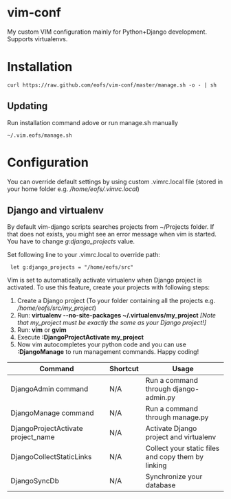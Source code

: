vim-conf
========

My custom VIM configuration mainly for Python+Django development. Supports virtualenvs.

# Installation #

    curl https://raw.github.com/eofs/vim-conf/master/manage.sh -o - | sh

## Updating ##

Run installation command adove or run manage.sh manually

    ~/.vim.eofs/manage.sh

# Configuration #

You can override default settings by using custom .vimrc.local file (stored in your home folder e.g. */home/eofs/.vimrc.local*)

## Django and virtualenv ##

By default vim-django scripts searches projects from ~/Projects folder. If that does not exists, you might see an error message when vim is started. You have to change *g:django_projects* value.

Set following line to your .vimrc.local to override path:

     let g:django_projects = "/home/eofs/src"

Vim is set to automatically activate virtualenv when Django project is activated. To use this feature, create your projects with following steps:

 1. Create a Django project (To your folder containing all the projects e.g. */home/eofs/src/my_project*)
 2. Run: **virtualenv --no-site-packages ~/.virtualenvs/my_project** *[Note that my_project must be exactly the same as your Django project!]*
 3. Run: **vim** or **gvim**
 4. Execute **:DjangoProjectActivate my_project**
 5. Now vim autocompletes your python code and you can use **:DjangoManage** to run management commands. Happy coding!

<table>
    <thead>
        <th>Command</th>
        <th>Shortcut</th>
        <th>Usage</th>
    </thead>
    <tbody>
        <tr>
            <td>DjangoAdmin command</td>
            <td>N/A</td>
            <td>Run a command through django-admin.py</td>
        </tr>
        <tr>
            <td>DjangoManage command</td>
            <td>N/A</td>
            <td>Run a command through manage.py</td>
        </tr>
        <tr>
            <td>DjangoProjectActivate project_name</td>
            <td>N/A</td>
            <td>Activate Django project and virtualenv</td>
        </tr>
        <tr>
            <td>DjangoCollectStaticLinks</td>
            <td>N/A</td>
            <td>Collect your static files and copy them by linking</td>
        </tr>
        <tr>
            <td>DjangoSyncDb</td>
            <td>N/A</td>
            <td>Synchronize your database</td>
        </tr>
    </tbody>
</table>
